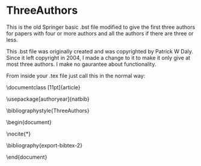 # ThreeAuthors
This is the old Springer basic .bst file modified to give the first three authors for papers with four or more authors and all the authors if there are three or less.

This .bst file was originally created and was copyrighted by Patrick W Daly. Since it left copyright in 2004, I made a change to it to make it only give at most three authors. I make no gaurantee about functionality. 

From inside your .tex file just call this in the normal way:

\documentclass [11pt]{article}

\usepackage[authoryear]{natbib}

\bibliographystyle{ThreeAuthors}

\begin{document}

\nocite{*}

\bibliography{export-bibtex-2}

\end{document}
